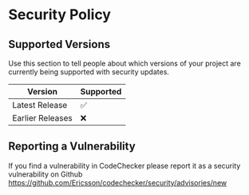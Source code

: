 # Security Policy

## Supported Versions

Use this section to tell people about which versions of your project are
currently being supported with security updates.

| Version | Supported          |
| ------- | ------------------ |
| Latest Release   | :white_check_mark: |
| Earlier Releases   | :x:                |

## Reporting a Vulnerability

If you find a vulnerability in CodeChecker please report it as a security vulnerability on Github
https://github.com/Ericsson/codechecker/security/advisories/new
